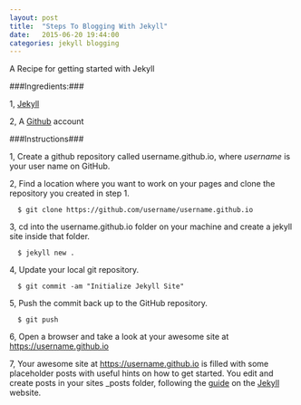 ```yaml
---
layout: post
title:  "Steps To Blogging With Jekyll"
date:   2015-06-20 19:44:00
categories: jekyll blogging
---
```


A Recipe for getting started with Jekyll

###Ingredients:###

1, [Jekyll][jekyll]

2, A [Github][github] account


###Instructions###

1, Create a github repository called username.github.io, where
*username* is your user name on GitHub.

2, Find a location where you want to work on your pages and clone
the repository you created in step 1.

```
  $ git clone https://github.com/username/username.github.io
```

3, cd into the username.github.io folder on your machine and create a jekyll site inside that folder.

```
  $ jekyll new .
```

4, Update your local git repository.

```
  $ git commit -am "Initialize Jekyll Site"
```

5, Push the commit back up to the GitHub repository.

```
  $ git push
```

6, Open a browser and take a look at your awesome site at https://username.github.io

7, Your awesome site at https://username.github.io is filled with some
placeholder posts with useful hints on how to get started. You edit and create posts in your sites _posts folder, following the [guide][jekyll-posts] on the [Jekyll][jekyll] website.









[jekyll]:      http://jekyllrb.com
[github]:      https://github.com
[jekyll-posts]: http://jekyllrb.com/docs/posts/
